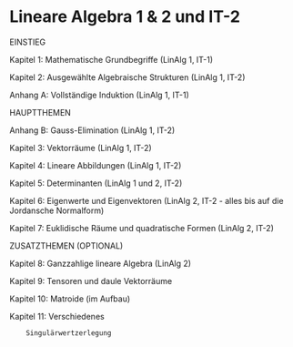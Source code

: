 # Lineare Algebra 1 & 2 und IT-2



EINSTIEG 

Kapitel 1: Mathematische Grundbegriffe (LinAlg 1, IT-1)

Kapitel 2: Ausgewählte Algebraische Strukturen (LinAlg 1, IT-2)

Anhang A: Vollständige Induktion (LinAlg 1, IT-1)

HAUPTTHEMEN 

Anhang B: Gauss-Elimination (LinAlg 1, IT-2)

Kapitel 3: Vektorräume (LinAlg 1, IT-2)

Kapitel 4: Lineare Abbildungen (LinAlg 1, IT-2)

Kapitel 5: Determinanten (LinAlg 1 und 2, IT-2)

Kapitel 6: Eigenwerte und Eigenvektoren (LinAlg 2, IT-2 - alles bis auf die Jordansche Normalform)
	
Kapitel 7: Euklidische Räume und quadratische Formen (LinAlg 2, IT-2) 
	
ZUSATZTHEMEN (OPTIONAL)

Kapitel 8: Ganzzahlige lineare Algebra (LinAlg 2)

Kapitel 9: Tensoren und daule Vektorräume 

Kapitel 10: Matroide (im Aufbau) 

Kapitel 11: Verschiedenes 

		Singulärwertzerlegung 